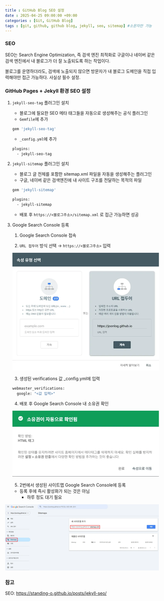 ```yaml
---
title : GitHub Blog SEO 설정
date : 2025-04-25 09:00:00 +09:00
categories : [Git, GitHub Blog]
tags : [git, github, github blog, jekyll, seo, sitemap] #소문자만 가능
---
```


### SEO

SEO는 Search Engine Optimization, 즉 검색 엔진 최적화로 구글이나 네이버 같은 검색 엔진에서 내 블로그가 더 잘 노출되도록 하는 작업이다.

블로그를 운영하더라도, 검색에 노출되지 않으면 방문자가 내 블로그 도메인을 직접 입력해야만 접근 가능하다. 사실상 필수 설정.

### GitHub Pages + Jekyll 환경 SEO 설정

1. `jekyll-seo-tag` 플러그인 설치
    - 블로그에 필요한 SEO 메타 태그들을 자동으로 생성해주는 공식 플러그인
    - `Gemfile`에 추가
    
    ```bash
    gem 'jekyll-seo-tag'
    ```
    
    - `_config.yml`에 추가
    
    ```bash
    plugins:
      - jekyll-seo-tag
    ```
    
2. `jekyll-sitemap` 플러그인 설치
    - 블로그 글 전체를 포함한 sitemap.xml 파일을 자동을 생성해주는 플러그인
    - 구글, 네이버 같은 검색엔진에 내 사이트 구조를 전달하는 목적의 파일
    
    ```bash
    gem 'jekyll-sitemap'
    ```
    
    ```bash
    plugins:
      - jekyll-sitemap
    ```
    
    - 배포 후 `https://<블로그주소>/sitemap.xml` 로 접근 가능하면 성공
3. Google Search Console 등록
    
    1) Google Search Console 접속
    
    2) `URL 접두어` 방식 선택 → `https://<블로그주소>` 입력
    
    ![GitHubBlogSEO1.png](/assets/img/git/githubblog/GitHubBlogSEO1.png)

    3) 생성된 verifications 값 _config.yml에 입력
    
    ```bash
    webmaster_verifications:
      google: "<값 입력>"
    ```
    
    4) 배포 후 Google Search Console 내 소유권 확인
    
    ![GitHubBlogSEO2.png](/assets/img/git/githubblog/GitHubBlogSEO2.png)
    
    5) 2번에서 생성된 사이트맵 Google Search Console에 등록
    
    - 등록 후에 즉시 활성화가 되는 것은 아님
        - 하루 정도 대기 필요

![GitHubBlogSEO3.png](/assets/img/git/githubblog/GitHubBlogSEO3.png)

### 참고

SEO: https://standing-o.github.io/posts/jekyll-seo/